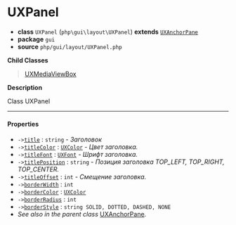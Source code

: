 # UXPanel

- **class** `UXPanel` (`php\gui\layout\UXPanel`) **extends** [`UXAnchorPane`](https://github.com/VenityStudio/android/tree/master/jphp-android-ext/api-docs/classes/php/gui/layout/UXAnchorPane.md)
- **package** `gui`
- **source** `php/gui/layout/UXPanel.php`

**Child Classes**

> [UXMediaViewBox](https://github.com/VenityStudio/android/tree/master/jphp-android-ext/api-docs/classes/php/gui/UXMediaViewBox.md)

**Description**

Class UXPanel

---

#### Properties

- `->`[`title`](#prop-title) : `string` - _Заголовок_
- `->`[`titleColor`](#prop-titlecolor) : [`UXColor`](https://github.com/VenityStudio/android/tree/master/jphp-android-ext/api-docs/classes/php/gui/paint/UXColor.md) - _Цвет заголовка._
- `->`[`titleFont`](#prop-titlefont) : [`UXFont`](https://github.com/VenityStudio/android/tree/master/jphp-android-ext/api-docs/classes/php/gui/text/UXFont.md) - _Шрифт заголовка._
- `->`[`titlePosition`](#prop-titleposition) : `string` - _Позиция заголовка TOP_LEFT, TOP_RIGHT, TOP_CENTER._
- `->`[`titleOffset`](#prop-titleoffset) : `int` - _Смещение заголовка._
- `->`[`borderWidth`](#prop-borderwidth) : `int`
- `->`[`borderColor`](#prop-bordercolor) : [`UXColor`](https://github.com/VenityStudio/android/tree/master/jphp-android-ext/api-docs/classes/php/gui/paint/UXColor.md)
- `->`[`borderRadius`](#prop-borderradius) : `int`
- `->`[`borderStyle`](#prop-borderstyle) : `string SOLID, DOTTED, DASHED, NONE`
- *See also in the parent class* [UXAnchorPane](https://github.com/VenityStudio/android/tree/master/jphp-android-ext/api-docs/classes/php/gui/layout/UXAnchorPane.md).